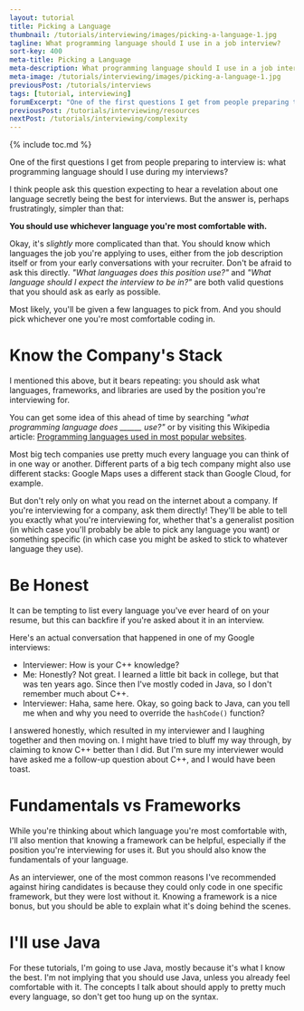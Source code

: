 ```yaml
---
layout: tutorial
title: Picking a Language
thumbnail: /tutorials/interviewing/images/picking-a-language-1.jpg
tagline: What programming language should I use in a job interview?
sort-key: 400
meta-title: Picking a Language
meta-description: What programming language should I use in a job interview?
meta-image: /tutorials/interviewing/images/picking-a-language-1.jpg
previousPost: /tutorials/interviews
tags: [tutorial, interviewing]
forumExcerpt: "One of the first questions I get from people preparing to interview is: what programming language should I use during my interviews? I wrote an article that explains my answer."
previousPost: /tutorials/interviewing/resources
nextPost: /tutorials/interviewing/complexity
---
```


{% include toc.md %}

One of the first questions I get from people preparing to interview is: what programming language should I use during my interviews?

I think people ask this question expecting to hear a revelation about one language secretly being the best for interviews. But the answer is, perhaps frustratingly, simpler than that:

**You should use whichever language you're most comfortable with.**

Okay, it's _slightly_ more complicated than that. You should know which languages the job you're applying to uses, either from the job description itself or from your early conversations with your recruiter. Don't be afraid to ask this directly. *"What languages does this position use?"* and *"What language should I expect the interview to be in?"* are both valid questions that you should ask as early as possible.

Most likely, you'll be given a few languages to pick from. And you should pick whichever one you're most comfortable coding in.

# Know the Company's Stack

I mentioned this above, but it bears repeating: you should ask what languages, frameworks, and libraries are used by the position you're interviewing for.

You can get some idea of this ahead of time by searching *"what programming language does ______ use?"* or by visiting this Wikipedia article: [Programming languages used in most popular websites](https://en.wikipedia.org/wiki/Programming_languages_used_in_most_popular_websites).

Most big tech companies use pretty much every language you can think of in one way or another. Different parts of a big tech company might also use different stacks: Google Maps uses a different stack than Google Cloud, for example.

But don't rely only on what you read on the internet about a company. If you're interviewing for a company, ask them directly! They'll be able to tell you exactly what you're interviewing for, whether that's a generalist position (in which case you'll probably be able to pick any language you want) or something specific (in which case you might be asked to stick to whatever language they use).

# Be Honest

It can be tempting to list every language you've ever heard of on your resume, but this can backfire if you're asked about it in an interview.

Here's an actual conversation that happened in one of my Google interviews:

- Interviewer: How is your C++ knowledge?
- Me: Honestly? Not great. I learned a little bit back in college, but that was ten years ago. Since then I've mostly coded in Java, so I don't remember much about C++.
- Interviewer: Haha, same here. Okay, so going back to Java, can you tell me when and why you need to override the `hashCode()` function?

I answered honestly, which resulted in my interviewer and I laughing together and then moving on. I might have tried to bluff my way through, by claiming to know C++ better than I did. But I'm sure my interviewer would have asked me a follow-up question about C++, and I would have been toast.

# Fundamentals vs Frameworks

While you're thinking about which language you're most comfortable with, I'll also mention that knowing a framework can be helpful, especially if the position you're interviewing for uses it. But you should also know the fundamentals of your language.

As an interviewer, one of the most common reasons I've recommended against hiring candidates is because they could only code in one specific framework, but they were lost without it. Knowing a framework is a nice bonus, but you should be able to explain what it's doing behind the scenes.

# I'll use Java

For these tutorials, I'm going to use Java, mostly because it's what I know the best. I'm not implying that you should use Java, unless you already feel comfortable with it. The concepts I talk about should apply to pretty much every language, so don't get too hung up on the syntax.
